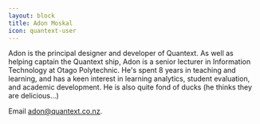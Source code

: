 ```yaml
---
layout: block
title: Adon Moskal
icon: quantext-user
---
```

Adon is the principal designer and developer of Quantext. As well as helping captain the Quantext ship, Adon is a senior lecturer in Information Technology at Otago Polytechnic. He's spent 8 years in teaching and learning, and has a keen interest in learning analytics, student evaluation, and academic development. He is also quite fond of ducks (he thinks they are delicious...) 

Email <a href="mailto:adon@quantext.co.nz">adon@quantext.co.nz</a>.
